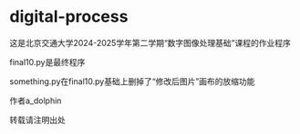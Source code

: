 # digital-process
这是北京交通大学2024-2025学年第二学期“数字图像处理基础”课程的作业程序

final10.py是最终程序

something.py在final10.py基础上删掉了“修改后图片”画布的放缩功能

作者a_dolphin

转载请注明出处
